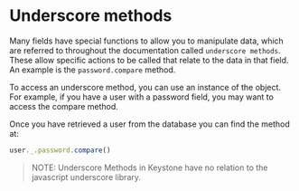 # Underscore methods

Many fields have special functions to allow you to manipulate data, which are referred to throughout the documentation called `underscore methods`. These allow specific actions to be called that relate to the data in that field. An example is the `password.compare` method.

To access an underscore method, you can use an instance of the object. For example, if you have a user with a password field, you may want to access the compare method.

Once you have retrieved a user from the database you can find the method at:

```js
user._.password.compare()
```

> NOTE: Underscore Methods in Keystone have no relation to the javascript underscore library.

